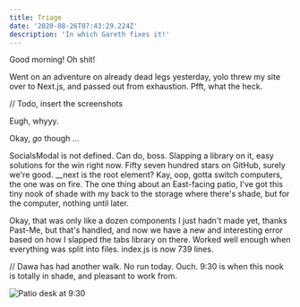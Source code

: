 ```yaml
---
title: Triage
date: '2020-08-26T07:43:29.224Z'
description: 'In which Gareth fixes it!'
---
```


Good morning! Oh shit!

Went on an adventure on already dead legs yesterday, yolo threw my site over to Next.js, and passed out from exhaustion. Pfft, what the heck.

// Todo, insert the screenshots

Eugh, whyyy.

Okay, _go_ though ...

SocialsModal is not defined. Can do, boss. Slapping a library on it, easy solutions for the win right now. Fifty seven hundred stars on GitHub, surely we're good. \_\_next is the root element? Kay, oop, gotta switch computers, the one was on fire. The one thing about an East-facing patio, I've got this tiny nook of shade with my back to the storage where there's shade, but for the computer, nothing until later.

Okay, that was only like a dozen components I just hadn't made yet, thanks Past-Me, but that's handled, and now we have a new and interesting error based on how I slapped the tabs library on there. Worked well enough when everything was split into files. index.js is now 739 lines.

// Dawa has had another walk. No run today. Ouch. 9:30 is when this nook is totally in shade, and pleasant to work from.

![Patio desk at 9:30](/morningPatioDesk.jpg)
